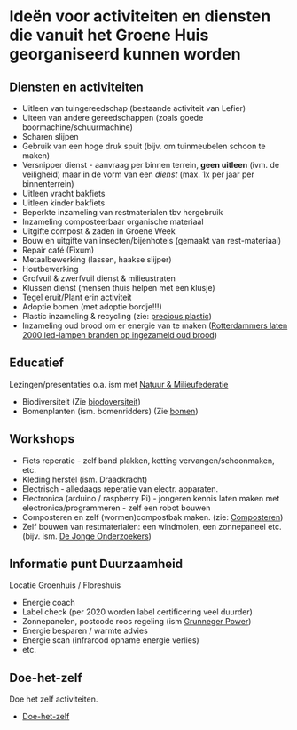 # Ideën voor activiteiten en diensten die vanuit het Groene Huis georganiseerd kunnen worden

## Diensten en activiteiten

* Uitleen van tuingereedschap (bestaande activiteit van Lefier)
* Uiteen van andere gereedschappen (zoals goede boormachine/schuurmachine)
* Scharen slijpen
* Gebruik van een hoge druk spuit (bijv. om tuinmeubelen schoon te maken)
* Versnipper dienst - aanvraag per binnen terrein, **geen uitleen** (ivm. de veiligheid) maar in de vorm van een *dienst* (max. 1x per jaar per binnenterrein)
* Uitleen vracht bakfiets
* Uitleen kinder bakfiets
* Beperkte inzameling van restmaterialen tbv hergebruik
* Inzameling composteerbaar organische materiaal
* Uitgifte compost & zaden in Groene Week
* Bouw en uitgifte van insecten/bijenhotels (gemaakt van rest-materiaal)
* Repair café (Fixum)
* Metaalbewerking (lassen, haakse slijper)
* Houtbewerking
* Grofvuil & zwerfvuil dienst & milieustraten
* Klussen dienst (mensen thuis helpen met een klusje)
* Tegel eruit/Plant erin activiteit
* Adoptie bomen (met adoptie bordje!!!)
* Plastic inzameling & recycling (zie: [precious plastic](https://preciousplastic.com/))
* Inzameling oud brood om er energie van te maken ([Rotterdammers laten 2000 led-lampen branden op ingezameld oud brood](https://www.ad.nl/rotterdam/rotterdammers-laten-2000-led-lampen-branden-op-ingezameld-oud-brood~a5fa9021/))


## Educatief

Lezingen/presentaties o.a. ism met [Natuur & Milieufederatie](https://nmfgroningen.nl/)
* Biodiversiteit (Zie [biodoversiteit](../biodiversiteit/biodiversiteit.pdf))
* Bomenplanten (ism. bomenridders) (Zie [bomen](../bomen/README.md))

## Workshops

* Fiets reperatie - zelf band plakken, ketting vervangen/schoonmaken, etc.
* Kleding herstel (ism. Draadkracht)
* Electrisch - alledaags reperatie van electr. apparaten.
* Electronica (arduino / raspberry Pi) - jongeren kennis laten maken met electronica/programmeren - zelf een robot bouwen
* Composteren en zelf (wormen)compostbak maken. (zie: [Composteren](https://github.com/duurzamekorrewegwijk/DuurzameKorrewegwijk/tree/master/doc/composteren))
* Zelf bouwen van restmaterialen: een windmolen, een zonnepaneel etc. (bijv. ism. [De Jonge Onderzoekers](https://www.djog.nl/))

## Informatie punt Duurzaamheid

Locatie Groenhuis / Floreshuis

* Energie coach
* Label check (per 2020 worden label certificering veel duurder)
* Zonnepanelen, postcode roos regeling (ism [Grunneger Power](https://grunnegerpower.nl/))
* Energie besparen / warmte advies
* Energie scan (infrarood opname energie verlies)
* etc.

## Doe-het-zelf

Doe het zelf activiteiten. 

* [Doe-het-zelf](../doehetzelf/README.md)
